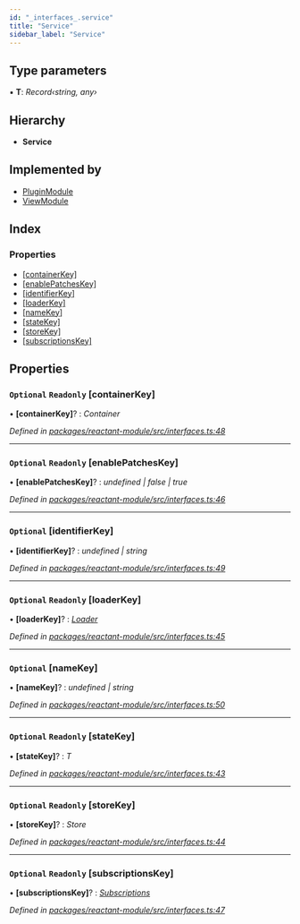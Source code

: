 ```yaml
---
id: "_interfaces_.service"
title: "Service"
sidebar_label: "Service"
---
```


## Type parameters

▪ **T**: *Record‹string, any›*

## Hierarchy

* **Service**

## Implemented by

* [PluginModule](../classes/_core_plugin_.pluginmodule.md)
* [ViewModule](../classes/_core_view_.viewmodule.md)

## Index

### Properties

* [[containerKey]](_interfaces_.service.md#optional-readonly-[containerkey])
* [[enablePatchesKey]](_interfaces_.service.md#optional-readonly-[enablepatcheskey])
* [[identifierKey]](_interfaces_.service.md#optional-[identifierkey])
* [[loaderKey]](_interfaces_.service.md#optional-readonly-[loaderkey])
* [[nameKey]](_interfaces_.service.md#optional-[namekey])
* [[stateKey]](_interfaces_.service.md#optional-readonly-[statekey])
* [[storeKey]](_interfaces_.service.md#optional-readonly-[storekey])
* [[subscriptionsKey]](_interfaces_.service.md#optional-readonly-[subscriptionskey])

## Properties

### `Optional` `Readonly` [containerKey]

• **[containerKey]**? : *Container*

*Defined in [packages/reactant-module/src/interfaces.ts:48](https://github.com/unadlib/reactant/blob/02f8f232/packages/reactant-module/src/interfaces.ts#L48)*

___

### `Optional` `Readonly` [enablePatchesKey]

• **[enablePatchesKey]**? : *undefined | false | true*

*Defined in [packages/reactant-module/src/interfaces.ts:46](https://github.com/unadlib/reactant/blob/02f8f232/packages/reactant-module/src/interfaces.ts#L46)*

___

### `Optional` [identifierKey]

• **[identifierKey]**? : *undefined | string*

*Defined in [packages/reactant-module/src/interfaces.ts:49](https://github.com/unadlib/reactant/blob/02f8f232/packages/reactant-module/src/interfaces.ts#L49)*

___

### `Optional` `Readonly` [loaderKey]

• **[loaderKey]**? : *[Loader](../modules/_interfaces_.md#loader)*

*Defined in [packages/reactant-module/src/interfaces.ts:45](https://github.com/unadlib/reactant/blob/02f8f232/packages/reactant-module/src/interfaces.ts#L45)*

___

### `Optional` [nameKey]

• **[nameKey]**? : *undefined | string*

*Defined in [packages/reactant-module/src/interfaces.ts:50](https://github.com/unadlib/reactant/blob/02f8f232/packages/reactant-module/src/interfaces.ts#L50)*

___

### `Optional` `Readonly` [stateKey]

• **[stateKey]**? : *T*

*Defined in [packages/reactant-module/src/interfaces.ts:43](https://github.com/unadlib/reactant/blob/02f8f232/packages/reactant-module/src/interfaces.ts#L43)*

___

### `Optional` `Readonly` [storeKey]

• **[storeKey]**? : *Store*

*Defined in [packages/reactant-module/src/interfaces.ts:44](https://github.com/unadlib/reactant/blob/02f8f232/packages/reactant-module/src/interfaces.ts#L44)*

___

### `Optional` `Readonly` [subscriptionsKey]

• **[subscriptionsKey]**? : *[Subscriptions](../modules/_interfaces_.md#subscriptions)*

*Defined in [packages/reactant-module/src/interfaces.ts:47](https://github.com/unadlib/reactant/blob/02f8f232/packages/reactant-module/src/interfaces.ts#L47)*
